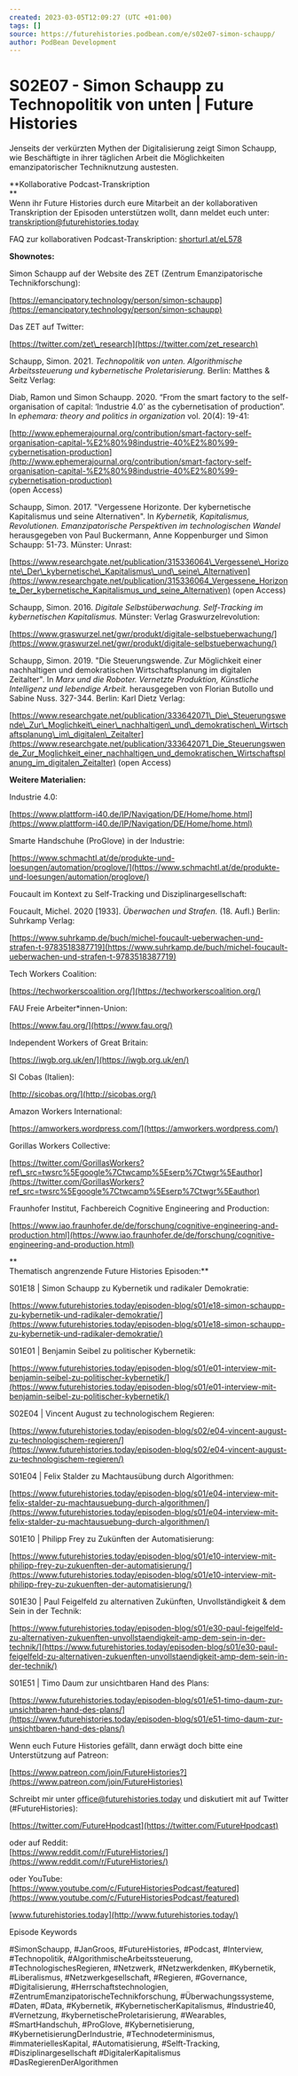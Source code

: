 ```yaml
---
created: 2023-03-05T12:09:27 (UTC +01:00)
tags: []
source: https://futurehistories.podbean.com/e/s02e07-simon-schaupp/
author: PodBean Development
---
```


# S02E07 - Simon Schaupp zu Technopolitik von unten | Future Histories

Jenseits der verkürzten Mythen der Digitalisierung zeigt Simon Schaupp, wie Beschäftigte in ihrer täglichen Arbeit die Möglichkeiten emanzipatorischer Techniknutzung austesten.

**Kollaborative Podcast-Transkription  
**  
Wenn ihr Future Histories durch eure Mitarbeit an der kollaborativen Transkription der Episoden unterstützen wollt, dann meldet euch unter: [transkription@futurehistories.today](mailto:transkription@futurehistories.today)

FAQ zur kollaborativen Podcast-Transkription: [shorturl.at/eL578](https://docs.google.com/document/d/1jiJSLA5mwDjpLPOoveut8FiB9VdhqJ1D41gb5ba2AbU/edit?usp=sharing)  

**Shownotes:**

  
Simon Schaupp auf der Website des ZET (Zentrum Emanzipatorische Technikforschung):

[https://emancipatory.technology/person/simon-schaupp](https://emancipatory.technology/person/simon-schaupp)

  
Das ZET auf Twitter:

[https://twitter.com/zet\_research](https://twitter.com/zet_research)

  
Schaupp, Simon. 2021. _Technopolitik von unten. Algorithmische Arbeitssteuerung und kybernetische Proletarisierung._ Berlin: Matthes & Seitz Verlag:

Diab, Ramon und Simon Schaupp. 2020. “From the smart factory to the self-organisation of capital: ‘Industrie 4.0’ as the cybernetisation of production”. In _ephemara: theory and politics in organization_ vol. 20(4): 19-41:

[http://www.ephemerajournal.org/contribution/smart-factory-self-organisation-capital-%E2%80%98industrie-40%E2%80%99-cybernetisation-production](http://www.ephemerajournal.org/contribution/smart-factory-self-organisation-capital-%E2%80%98industrie-40%E2%80%99-cybernetisation-production)    
(open Access)

  
Schaupp, Simon. 2017. "Vergessene Horizonte. Der kybernetische Kapitalismus und seine Alternativen". In _Kybernetik, Kapitalismus, Revolutionen. Emanzipatorische Perspektiven im technologischen Wandel_ herausgegeben von Paul Buckermann, Anne Koppenburger und Simon Schaupp: 51-73. Münster: Unrast:

[https://www.researchgate.net/publication/315336064\_Vergessene\_Horizonte\_Der\_kybernetische\_Kapitalismus\_und\_seine\_Alternativen](https://www.researchgate.net/publication/315336064_Vergessene_Horizonte_Der_kybernetische_Kapitalismus_und_seine_Alternativen) (open Access)

  
Schaupp, Simon. 2016. _Digitale Selbstüberwachung. Self-Tracking im kybernetischen Kapitalismus._ Münster: Verlag Graswurzelrevolution:

[https://www.graswurzel.net/gwr/produkt/digitale-selbstueberwachung/](https://www.graswurzel.net/gwr/produkt/digitale-selbstueberwachung/)

  
Schaupp, Simon. 2019. "Die Steuerungswende. Zur Möglichkeit einer nachhaltigen und demokratischen Wirtschaftsplanung im digitalen Zeitalter". In _Marx und die Roboter. Vernetzte Produktion, Künstliche Intelligenz und lebendige Arbeit._ herausgegeben von Florian Butollo und Sabine Nuss. 327-344. Berlin: Karl Dietz Verlag:

[https://www.researchgate.net/publication/333642071\_Die\_Steuerungswende\_Zur\_Moglichkeit\_einer\_nachhaltigen\_und\_demokratischen\_Wirtschaftsplanung\_im\_digitalen\_Zeitalter](https://www.researchgate.net/publication/333642071_Die_Steuerungswende_Zur_Moglichkeit_einer_nachhaltigen_und_demokratischen_Wirtschaftsplanung_im_digitalen_Zeitalter) (open Access)

  
**Weitere Materialien:**

  
Industrie 4.0:

[https://www.plattform-i40.de/IP/Navigation/DE/Home/home.html](https://www.plattform-i40.de/IP/Navigation/DE/Home/home.html)

  
Smarte Handschuhe (ProGlove) in der Industrie:

[https://www.schmachtl.at/de/produkte-und-loesungen/automation/proglove/](https://www.schmachtl.at/de/produkte-und-loesungen/automation/proglove/)

  
Foucault im Kontext zu Self-Tracking und Disziplinargesellschaft:

Foucault, Michel. 2020 \[1933\]. _Überwachen und Strafen._ (18. Aufl.) Berlin: Suhrkamp Verlag:

[https://www.suhrkamp.de/buch/michel-foucault-ueberwachen-und-strafen-t-9783518387719](https://www.suhrkamp.de/buch/michel-foucault-ueberwachen-und-strafen-t-9783518387719)

  
Tech Workers Coalition:

[https://techworkerscoalition.org/](https://techworkerscoalition.org/)

  
FAU Freie Arbeiter\*innen-Union:

[https://www.fau.org/](https://www.fau.org/)

  
Independent Workers of Great Britain:

[https://iwgb.org.uk/en/](https://iwgb.org.uk/en/)

  
SI Cobas (Italien):

[http://sicobas.org/](http://sicobas.org/)

  
Amazon Workers International:

[https://amworkers.wordpress.com/](https://amworkers.wordpress.com/)

  
Gorillas Workers Collective:

[https://twitter.com/GorillasWorkers?ref\_src=twsrc%5Egoogle%7Ctwcamp%5Eserp%7Ctwgr%5Eauthor](https://twitter.com/GorillasWorkers?ref_src=twsrc%5Egoogle%7Ctwcamp%5Eserp%7Ctwgr%5Eauthor)

  
Fraunhofer Institut, Fachbereich Cognitive Engineering and Production:

[https://www.iao.fraunhofer.de/de/forschung/cognitive-engineering-and-production.html](https://www.iao.fraunhofer.de/de/forschung/cognitive-engineering-and-production.html)

**  
Thematisch angrenzende Future Histories Episoden:**

  
S01E18 | Simon Schaupp zu Kybernetik und radikaler Demokratie:

[https://www.futurehistories.today/episoden-blog/s01/e18-simon-schaupp-zu-kybernetik-und-radikaler-demokratie/](https://www.futurehistories.today/episoden-blog/s01/e18-simon-schaupp-zu-kybernetik-und-radikaler-demokratie/)

  
S01E01 | Benjamin Seibel zu politischer Kybernetik:

[https://www.futurehistories.today/episoden-blog/s01/e01-interview-mit-benjamin-seibel-zu-politischer-kybernetik/](https://www.futurehistories.today/episoden-blog/s01/e01-interview-mit-benjamin-seibel-zu-politischer-kybernetik/)

  
S02E04 | Vincent August zu technologischem Regieren:

[https://www.futurehistories.today/episoden-blog/s02/e04-vincent-august-zu-technologischem-regieren/](https://www.futurehistories.today/episoden-blog/s02/e04-vincent-august-zu-technologischem-regieren/)

  
S01E04 | Felix Stalder zu Machtausübung durch Algorithmen:

[https://www.futurehistories.today/episoden-blog/s01/e04-interview-mit-felix-stalder-zu-machtausuebung-durch-algorithmen/](https://www.futurehistories.today/episoden-blog/s01/e04-interview-mit-felix-stalder-zu-machtausuebung-durch-algorithmen/)

  
S01E10 | Philipp Frey zu Zukünften der Automatisierung:

[https://www.futurehistories.today/episoden-blog/s01/e10-interview-mit-philipp-frey-zu-zukuenften-der-automatisierung/](https://www.futurehistories.today/episoden-blog/s01/e10-interview-mit-philipp-frey-zu-zukuenften-der-automatisierung/)

  
S01E30 | Paul Feigelfeld zu alternativen Zukünften, Unvollständigkeit & dem Sein in der Technik:

[https://www.futurehistories.today/episoden-blog/s01/e30-paul-feigelfeld-zu-alternativen-zukuenften-unvollstaendigkeit-amp-dem-sein-in-der-technik/](https://www.futurehistories.today/episoden-blog/s01/e30-paul-feigelfeld-zu-alternativen-zukuenften-unvollstaendigkeit-amp-dem-sein-in-der-technik/)

  
S01E51 | Timo Daum zur unsichtbaren Hand des Plans:

[https://www.futurehistories.today/episoden-blog/s01/e51-timo-daum-zur-unsichtbaren-hand-des-plans/](https://www.futurehistories.today/episoden-blog/s01/e51-timo-daum-zur-unsichtbaren-hand-des-plans/)

Wenn euch Future Histories gefällt, dann erwägt doch bitte eine Unterstützung auf Patreon:

[https://www.patreon.com/join/FutureHistories?](https://www.patreon.com/join/FutureHistories)

Schreibt mir unter [office@futurehistories.today](mailto:office@futurehistories.today) und diskutiert mit auf Twitter (#FutureHistories):

[https://twitter.com/FutureHpodcast](https://twitter.com/FutureHpodcast)

oder auf Reddit:  
[https://www.reddit.com/r/FutureHistories/](https://www.reddit.com/r/FutureHistories/)

oder YouTube:  
[https://www.youtube.com/c/FutureHistoriesPodcast/featured](https://www.youtube.com/c/FutureHistoriesPodcast/featured)

[www.futurehistories.today](http://www.futurehistories.today/)

Episode Keywords

#SimonSchaupp, #JanGroos, #FutureHistories, #Podcast, #Interview, #Technopolitik, #AlgorithmischeArbeitssteuerung, #TechnologischesRegieren, #Netzwerk, #Netzwerkdenken, #Kybernetik, #Liberalismus, #Netzwerkgesellschaft, #Regieren, #Governance, #Digitalisierung, #Herrschaftstechnologien, #ZentrumEmanzipatorischeTechnikforschung, #Überwachungssysteme, #Daten, #Data, #Kybernetik, #KybernetischerKapitalismus, #Industrie40, #Vernetzung, #kybernetischeProletarisierung, #Wearables, #SmartHandschuh, #ProGlove, #Kybernetisierung, #KybernetisierungDerIndustrie, #Technodeterminismus, #immateriellesKapital, #Automatisierung, #Selft-Tracking, #Disziplinargesellschaft #DigitalerKapitalismus #DasRegierenDerAlgorithmen
